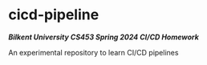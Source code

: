 # cicd-pipeline
**_Bilkent University CS453 Spring 2024 CI/CD Homework_**

An experimental repository to learn CI/CD pipelines
